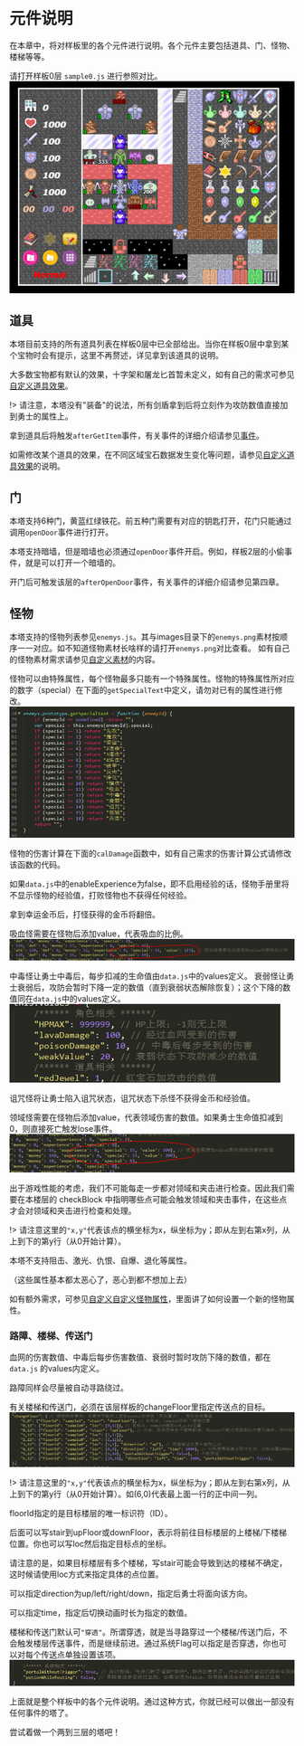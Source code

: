 # 元件说明

在本章中，将对样板里的各个元件进行说明。各个元件主要包括道具、门、怪物、楼梯等等。

请打开样板0层 `sample0.js` 进行参照对比。
![生成地图](./img/sample0.png)

## 道具

本塔目前支持的所有道具列表在样板0层中已全部给出。当你在样板0层中拿到某个宝物时会有提示，这里不再赘述，详见拿到该道具的说明。

大多数宝物都有默认的效果，十字架和屠龙匕首暂未定义，如有自己的需求可参见[自定义道具效果](./personalization#自定义道具效果)。

!> 请注意，本塔没有"装备"的说法，所有剑盾拿到后将立刻作为攻防数值直接加到勇士的属性上。

拿到道具后将触发`afterGetItem`事件，有关事件的详细介绍请参见[事件](./event)。

如需修改某个道具的效果，在不同区域宝石数据发生变化等问题，请参见[自定义道具效果](./personalization#自定义道具效果)的说明。

## 门

本塔支持6种门，黄蓝红绿铁花。前五种门需要有对应的钥匙打开，花门只能通过调用`openDoor`事件进行打开。

本塔支持暗墙，但是暗墙也必须通过`openDoor`事件开启。例如，样板2层的小偷事件，就是可以打开一个暗墙的。

开门后可触发该层的`afterOpenDoor`事件，有关事件的详细介绍请参见第四章。

## 怪物

本塔支持的怪物列表参见`enemys.js`。其与images目录下的`enemys.png`素材按顺序一一对应。如不知道怪物素材长啥样的请打开`enemys.png`对比查看。
如有自己的怪物素材需求请参见[自定义素材](./personalization#自定义素材)的内容。

怪物可以由特殊属性，每个怪物最多只能有一个特殊属性。怪物的特殊属性所对应的数字（special）在下面的`getSpecialText`中定义，请勿对已有的属性进行修改。
![怪物属性](./img/getSpecialText.png)

怪物的伤害计算在下面的`calDamage`函数中，如有自己需求的伤害计算公式请修改该函数的代码。

如果`data.js`中的enableExperience为false，即不启用经验的话，怪物手册里将不显示怪物的经验值，打败怪物也不获得任何经验。

拿到幸运金币后，打怪获得的金币将翻倍。

吸血怪需要在怪物后添加value，代表吸血的比例。
![怪物吸血](./img/blood.png)

中毒怪让勇士中毒后，每步扣减的生命值由`data.js`中的values定义。
衰弱怪让勇士衰弱后，攻防会暂时下降一定的数值（直到衰弱状态解除恢复）；这个下降的数值同在`data.js`中的values定义。
![debuff](./img/debuff.png)

诅咒怪将让勇士陷入诅咒状态，诅咒状态下杀怪不获得金币和经验值。

领域怪需要在怪物后添加value，代表领域伤害的数值。如果勇士生命值扣减到0，则直接死亡触发lose事件。
![怪物属性](./img/domainEnemy.png)

出于游戏性能的考虑，我们不可能每走一步都对领域和夹击进行检查。因此我们需要在本楼层的 checkBlock 中指明哪些点可能会触发领域和夹击事件，在这些点才会对领域和夹击进行检查和处理。

!> 请注意这里的`"x,y"`代表该点的横坐标为x，纵坐标为y；即从左到右第x列，从上到下的第y行（从0开始计算）。

本塔不支持阻击、激光、仇恨、自爆、退化等属性。

（这些属性基本都太恶心了，恶心到都不想加上去）

如有额外需求，可参见[自定义自定义怪物属性](./personalization#自定义自定义怪物属性)，里面讲了如何设置一个新的怪物属性。

### 路障、楼梯、传送门

血网的伤害数值、中毒后每步伤害数值、衰弱时暂时攻防下降的数值，都在 `data.js` 的values内定义。

路障同样会尽量被自动寻路绕过。

有关楼梯和传送门，必须在该层样板的changeFloor里指定传送点的目标。
![怪物属性](./img/changefloor.png)

!> 请注意这里的`"x,y"`代表该点的横坐标为x，纵坐标为y；即从左到右第x列，从上到下的第y行（从0开始计算）。如(6,0)代表最上面一行的正中间一列。

floorId指定的是目标楼层的唯一标识符（ID）。

后面可以写stair到upFloor或downFloor，表示将前往目标楼层的上楼梯/下楼梯位置。你也可以写loc然后指定目标点的坐标。

请注意的是，如果目标楼层有多个楼梯，写stair可能会导致到达的楼梯不确定，这时候请使用loc方式来指定具体的点位置。

可以指定direction为up/left/right/down，指定后勇士将面向该方向。

可以指定time，指定后切换动画时长为指定的数值。

楼梯和传送门默认可`"穿透"`。所谓穿透，就是当寻路穿过一个楼梯/传送门后，不会触发楼层传送事件，而是继续前进。通过系统Flag可以指定是否穿透，你也可以对每个传送点单独设置该项。
![怪物属性](./img/floorset.png)

上面就是整个样板中的各个元件说明。通过这种方式，你就已经可以做出一部没有任何事件的塔了。

尝试着做一个两到三层的塔吧！
